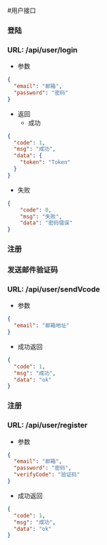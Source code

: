 #用户接口
### 登陆
### URL: /api/user/login
* 参数
```json
{
  "email": "邮箱",
  "password": "密码"
}
```
* 返回
    * 成功
```json
{
  "code": 1,
  "msg": "成功",
  "data": {
    "token": "Token"
  }
}
```
   * 失败
```json
{
    "code": 0,
    "msg": "失败",
    "data": "密码错误"
}

```


### 注册
### 发送邮件验证码
### URL: /api/user/sendVcode
* 参数
```json
{
  "email": "邮箱地址"
}

```
* 成功返回
```json
{
  "code": 1,
  "msg": "成功",
  "data": "ok"
}
```
### 注册
### URL: /api/user/register
* 参数
```json
{
  "email": "邮箱",
  "password": "密码",
  "verifyCode": "验证码"
}
```
* 成功返回
```json
{
  "code": 1,
  "msg": "成功",
  "data": "ok"
}
```
